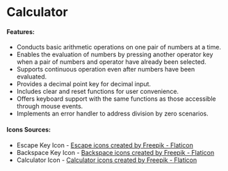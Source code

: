 # Calculator
#### Features:
- Conducts basic arithmetic operations on one pair of numbers at a time.
- Enables the evaluation of numbers by pressing another operator key when a pair of numbers and operator have already been selected.
- Supports continuous operation even after numbers have been evaluated.
- Provides a decimal point key for decimal input.
- Includes clear and reset functions for user convenience.
- Offers keyboard support with the same functions as those accessible through mouse events.
- Implements an error handler to address division by zero scenarios.
#### Icons Sources:
- Escape Key Icon - <a href="https://www.flaticon.com/free-icons/escape" title="escape icons">Escape icons created by Freepik - Flaticon</a>
- Backspace Key Icon - <a href="https://www.flaticon.com/free-icons/backspace" title="backspace icons">Backspace icons created by Freepik - Flaticon</a>
- Calculator Icon - <a href="https://www.flaticon.com/free-icons/calculator" title="calculator icons">Calculator icons created by Freepik - Flaticon</a>